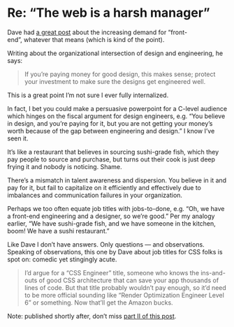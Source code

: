 # Re: “The web is a harsh manager”

Dave had [a great post](https://daverupert.com/2022/08/web-is-a-harsh-manager/) about the increasing demand for “front-end”, whatever that means (which is kind of the point). 

Writing about the organizational intersection of design and engineering, he says:

> If you’re paying money for good design, this makes sense; protect your investment to make sure the designs get engineered well.

This is a great point I’m not sure I ever fully internalized.

In fact, I bet you could make a persuasive powerpoint for a C-level audience which hinges on the fiscal argument for design engineers, e.g. “You believe in design, and you’re paying for it, but you are not getting your money’s worth because of the gap between engineering and design.” I know I’ve seen it.

It’s like a restaurant that believes in sourcing sushi-grade fish, which they pay people to source and purchase, but turns out their cook is just deep frying it and nobody is noticing. Shame.

There’s a mismatch in talent awareness and dispersion. You believe in it and pay for it, but fail to capitalize on it efficiently and effectively due to imbalances and communication failures in your organization. 

Perhaps we too often equate job titles with jobs-to-done, e.g. “Oh, we have a front-end engineering and a designer, so we’re good.” Per my analogy earlier, “We have sushi-grade fish, and we have someone in the kitchen, boom! We have a sushi restaurant.”

Like Dave I don’t have answers. Only questions — and observations. Speaking of observations, this one by Dave about job titles for CSS folks is spot on: comedic yet stingingly acute.

> I’d argue for a “CSS Engineer” title, someone who knows the ins-and-outs of good CSS architecture that can save your app thousands of lines of code. But that title probably wouldn’t pay enough, so it’d need to be more official sounding like “Render Optimization Engineer Level 6” or something. Now that’ll get the Amazon bucks.

Note: published shortly after, don’t miss [part II of this post](https://blog.jim-nielsen.com/2022/re-web-harsh-manager-pt-ii/).